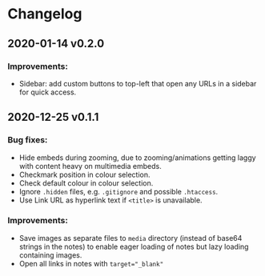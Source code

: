 # Changelog

## 2020-01-14 v0.2.0
### Improvements:
- Sidebar: add custom buttons to top-left that open any URLs in a sidebar for quick access.

## 2020-12-25 v0.1.1
### Bug fixes:
- Hide embeds during zooming, due to zooming/animations getting laggy with content heavy on multimedia embeds.
- Checkmark position in colour selection.
- Check default colour in colour selection.
- Ignore `.hidden` files, e.g. `.gitignore` and possible `.htaccess`.
- Use Link URL as hyperlink text if `<title>` is unavailable.
### Improvements:
- Save images as separate files to `media` directory (instead of base64 strings in the notes) to enable eager loading of notes but lazy loading containing images.
- Open all links in notes with `target="_blank"`
